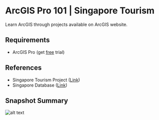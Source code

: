 # ArcGIS Pro 101 | Singapore Tourism

Learn ArcGIS through projects available on ArcGIS website.

## Requirements

- ArcGIS Pro (get [free](https://www.esri.com/en-us/lg/training-and-services/learn-arcgis-education-trial) trial)

## References

- Singapore Tourism Project ([Link](https://learn.arcgis.com/en/projects/get-started-with-arcgis-pro/))
- Singapore Database ([Link](https://www.arcgis.com/home/item.html?id=b6c521bf02fc46b8887c7af0d071b483))

## Snapshot Summary
![alt text](/relative/path/to/Downtown_Singapore.jpg?raw=true "Optional Title")
